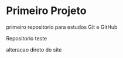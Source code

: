 # Primeiro Projeto
primeiro repositorio para estudos Git e GitHub

Repositorio teste

alteracao direto do site
